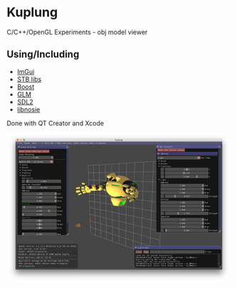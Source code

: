 # Kuplung

C/C++/OpenGL Experiments - obj model viewer

## Using/Including

- [ImGui](https://github.com/ocornut/imgui)
- [STB libs](https://github.com/nothings/stb)
- [Boost](http://www.boost.org/)
- [GLM](http://glm.g-truc.net/)
- [SDL2](https://www.libsdl.org/)
- [libnosie](http://libnoise.sourceforge.net/)

Done with QT Creator and Xcode

![Kuplung](https://raw.githubusercontent.com/supudo/Kuplung/master/screenshots/screenshot.png "Kuplung")
